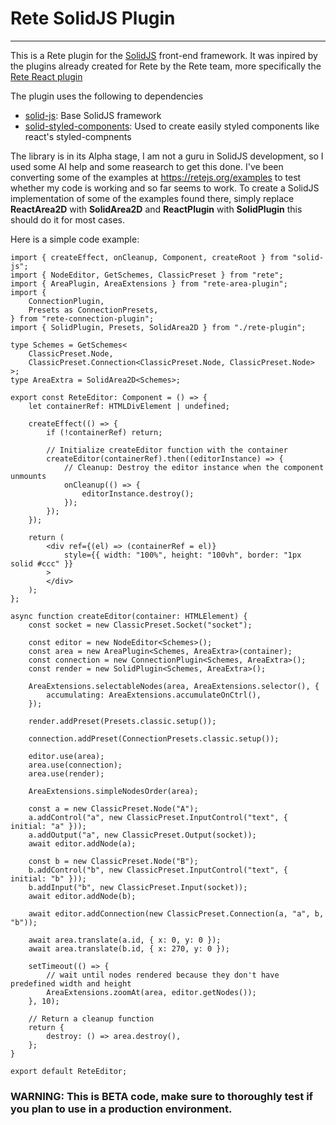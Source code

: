 # Rete SolidJS Plugin
***

This is a Rete plugin for the [SolidJS](https://www.solidjs.com/) front-end framework.
It was inpired by the plugins already created for Rete by the Rete team, more specifically the 
[Rete React plugin](https://github.com/retejs/react-plugin)

The plugin uses the following to dependencies

- [solid-js](https://www.npmjs.com/package/solid-js): Base SolidJS framework
- [solid-styled-components](https://www.npmjs.com/package/solid-styled-components): Used to create easily styled 
components like react's styled-compnents

The library is in its Alpha stage, I am not a guru in SolidJS development, so I used some AI help and some 
reasearch to get this done.
I've been converting some of the examples at https://retejs.org/examples to test whether my code is working
and so far seems to work.
To create a SolidJS implementation of some of the examples found there, simply replace <b>ReactArea2D</b> with
<b>SolidArea2D</b> and <b>ReactPlugin</b> with <b>SolidPlugin</b> this should do it for most cases.

Here is a simple code example:
```tsx
import { createEffect, onCleanup, Component, createRoot } from "solid-js";
import { NodeEditor, GetSchemes, ClassicPreset } from "rete";
import { AreaPlugin, AreaExtensions } from "rete-area-plugin";
import {
    ConnectionPlugin,
    Presets as ConnectionPresets,
} from "rete-connection-plugin";
import { SolidPlugin, Presets, SolidArea2D } from "./rete-plugin";

type Schemes = GetSchemes<
    ClassicPreset.Node,
    ClassicPreset.Connection<ClassicPreset.Node, ClassicPreset.Node>
>;
type AreaExtra = SolidArea2D<Schemes>;

export const ReteEditor: Component = () => {
    let containerRef: HTMLDivElement | undefined;

    createEffect(() => {
        if (!containerRef) return;

        // Initialize createEditor function with the container
        createEditor(containerRef).then((editorInstance) => {
            // Cleanup: Destroy the editor instance when the component unmounts
            onCleanup(() => {
                editorInstance.destroy();
            });
        });
    });

    return (
        <div ref={(el) => (containerRef = el)}
            style={{ width: "100%", height: "100vh", border: "1px solid #ccc" }}
        >
        </div>
    );
};

async function createEditor(container: HTMLElement) {
    const socket = new ClassicPreset.Socket("socket");

    const editor = new NodeEditor<Schemes>();
    const area = new AreaPlugin<Schemes, AreaExtra>(container);
    const connection = new ConnectionPlugin<Schemes, AreaExtra>();
    const render = new SolidPlugin<Schemes, AreaExtra>();

    AreaExtensions.selectableNodes(area, AreaExtensions.selector(), {
        accumulating: AreaExtensions.accumulateOnCtrl(),
    });

    render.addPreset(Presets.classic.setup());

    connection.addPreset(ConnectionPresets.classic.setup());

    editor.use(area);
    area.use(connection);
    area.use(render);

    AreaExtensions.simpleNodesOrder(area);

    const a = new ClassicPreset.Node("A");
    a.addControl("a", new ClassicPreset.InputControl("text", { initial: "a" }));
    a.addOutput("a", new ClassicPreset.Output(socket));
    await editor.addNode(a);

    const b = new ClassicPreset.Node("B");
    b.addControl("b", new ClassicPreset.InputControl("text", { initial: "b" }));
    b.addInput("b", new ClassicPreset.Input(socket));
    await editor.addNode(b);

    await editor.addConnection(new ClassicPreset.Connection(a, "a", b, "b"));

    await area.translate(a.id, { x: 0, y: 0 });
    await area.translate(b.id, { x: 270, y: 0 });

    setTimeout(() => {
        // wait until nodes rendered because they don't have predefined width and height
        AreaExtensions.zoomAt(area, editor.getNodes());
    }, 10);

    // Return a cleanup function
    return {
        destroy: () => area.destroy(),
    };
}

export default ReteEditor;
```

### WARNING: This is BETA code, make sure to thoroughly test if you plan to use in a production environment.

